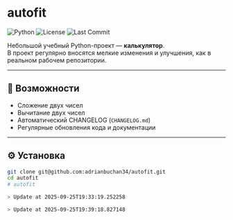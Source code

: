 # autofit
![Python](https://img.shields.io/badge/python-3.10+-blue.svg)
![License](https://img.shields.io/badge/license-MIT-green.svg)
![Last Commit](https://img.shields.io/github/last-commit/juanmacariomendez-collab/ActiveWhoop)

Небольшой учебный Python-проект — **калькулятор**.  
В проект регулярно вносятся мелкие изменения и улучшения, как в реальном рабочем репозитории.

---

## 🚀 Возможности
- Сложение двух чисел  
- Вычитание двух чисел  
- Автоматический CHANGELOG (`CHANGELOG.md`)  
- Регулярные обновления кода и документации  

---

## ⚙️ Установка
```bash
git clone git@github.com:adrianbuchan34/autofit.git
cd autofit
# autofit

> Update at 2025-09-25T19:33:19.252258

> Update at 2025-09-25T19:39:18.827148
